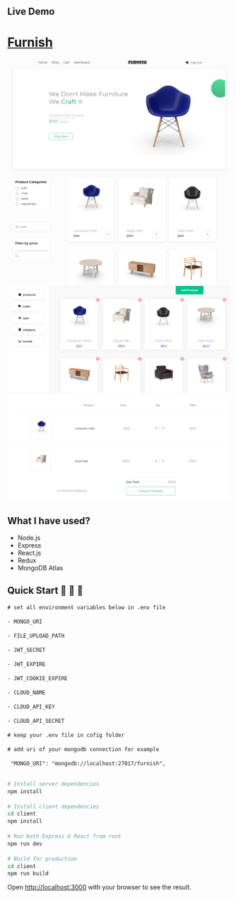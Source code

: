 ## Live Demo

# [Furnish](https://furnish-shop.herokuapp.com)



<img src="./demo/banner.PNG">
<img src="./demo/shop.PNG">
<img src="./demo/dashboard.PNG">
<img src="./demo/cart.PNG">

## What I have used?

- Node.js
- Express
- React.js
- Redux
- MongoDB Atlas



## Quick Start 🚀 🚀 🚀

```
# set all environment variables below in .env file

- MONGO_URI

- FILE_UPLOAD_PATH

- JWT_SECRET

- JWT_EXPIRE

- JWT_COOKIE_EXPIRE

- CLOUD_NAME

- CLOUD_API_KEY

- CLOUD_API_SECRET

# keep your .env file in cofig folder

# add uri of your mongodb connection for example

 "MONGO_URI": "mongodb://localhost:27017/furnish",
 
```

```bash
# Install server dependencies
npm install

# Install client dependencies
cd client
npm install

# Run both Express & React from root
npm run dev

# Build for production
cd client
npm run build
```

Open [http://localhost:3000](http://localhost:3000) with your browser to see the result.